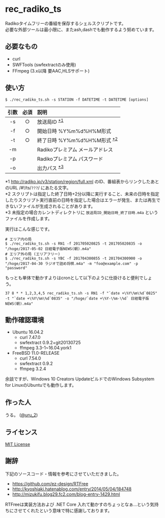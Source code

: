 # rec_radiko_ts
Radikoタイムフリーの番組を保存するシェルスクリプトです。  
必要な外部ツールは最小限に、またash,dashでも動作するよう努めています。


## 必要なもの
- curl
- SWFTools (swfextractのみ使用)
- FFmpeg (3.x以降 要AAC,HLSサポート)


## 使い方
```
$ ./rec_radiko_ts.sh -s STATION -f DATETIME -t DATETIME [options]
```

| 引数 | 必須 |説明 |
|:-:|:-:|:-|
|-s|○|放送局ID <sup>[*1](#param_note1)</sup>|
|-f|○|開始日時 %Y%m%d%H%M形式|
|-t|○|終了日時 %Y%m%d%H%M形式 <sup>[*2](#param_note2)</sup>|
|-m||Radikoプレミアム メールアドレス|
|-p||Radikoプレミアム パスワード|
|-o||出力パス <sup>[*3](#param_note3)</sup>|

<span id="param_note1">*1</span> http://radiko.jp/v3/station/region/full.xml のID、番組表からリンクしたあとのURL  /#!/ts/`???`/ にあたる文字。  
<span id="param_note2">*2</span> スクリプトは指定した終了日時+2分以降に実行すること、未来の日時を指定したりスクリプト実行直前の日時を指定した場合はエラーが発生、または再生できないファイルが生成されることがあります。  
<span id="param_note3">*3</span> 未指定の場合カレントディレクトリに `放送局ID_開始日時_終了日時.m4a` というファイルを作成します。  

実行はこんな感じです。
```
# エリア内の局
$ ./rec_radiko_ts.sh -s RN1 -f 201705020825 -t 201705020835 -o "/hoge/2017-05-02 日経電子版NEWS(朝).m4a"
# エリア外の局 (エリアフリー)
$ ./rec_radiko_ts.sh -s YBC -f 201704300855 -t 201704300900 -o "/hoge/2017-04-30 ラジオで詰め将棋.m4a" -m "foo@example.com" -p "password"
```

もっとも単体で動かすよりはcronとして以下のように仕掛けると便利でしょう。
```
37 8 * * 1,2,3,4,5 rec_radiko_ts.sh -s RN1 -f "`date +\%Y\%m\%d`0825" -t "`date +\%Y\%m\%d`0835" -o "/hoge/`date +\%Y-\%m-\%d` 日経電子版NEWS(朝).m4a"
```


## 動作確認環境
- Ubuntu 16.04.2
    - curl 7.47.0
    - swfextract 0.9.2+git20130725
    - ffmpeg 3.3-1~16.04.york1
- FreeBSD 11.0-RELEASE
    - curl 7.54.0
    - swfextract 0.9.2
    - ffmpeg 3.2.4

余談ですが、Windows 10 Creators UpdateビルドでのWindows Subsystem for LinuxのUbuntuでも動作します。


##  作った人
うる。 ([@uru_2](https://twitter.com/uru_2))


## ライセンス
[MIT License](LICENSE)


## 謝辞
下記のソースコード・情報を参考にさせていただきました。

- https://github.com/ez-design/RTFree
- http://kyoshiaki.hatenablog.com/entry/2014/05/04/184748
- http://mizukifu.blog29.fc2.com/blog-entry-1429.html

RTFreeは実装方法および .NET Core 入れて動かすのちょっとなぁ…という気持ちにさせてくれたという意味で特に感謝しております。

